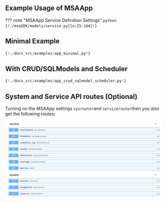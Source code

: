 ## Example Usage of MSAApp

??? note "MSAApp Service Definition Settings"
    ```python
    {!./msaSDK/models/service.py[ln:25-164]!}
    ```

## Minimal Example
```python
{!./docs_src/examples/app_minimal.py!}
```


## With CRUD/SQLModels and Scheduler
```python
{!./docs_src/examples/app_crud_sqlmodel_scheduler.py!}
```

## System and Service API routes (Optional)
Turning on the MSAApp settings ``sysrouter``and ``servicerouter``then you also get the following routes:

![Scheduler API Router](../images/msa_example_app_servicesystem_api.png)